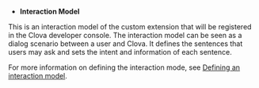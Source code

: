 ﻿* **Interaction Model**

This is an interaction model of the custom extension that will be registered in the Clova developer console. The interaction model can be seen as a dialog scenario between a user and Clova. It defines the sentences that users may ask and sets the intent and information of each sentence.

For more information on defining the interaction mode, see [Defining an interaction model](/Design/Design_Guideline_For_Extension.md#DefineInteractionModel).

